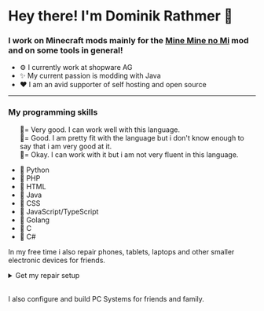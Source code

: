 <h1>Hey there! I'm Dominik Rathmer 👋</h1>

<h3>I work on Minecraft mods mainly for the <a href="https://modrinth.com/mod/mine-mine-no-mi">Mine Mine no Mi</a> mod and on some tools in general!</h3>

<ul>
    <li>⚙️ I currently work at shopware AG</li>
    <li>✨ My current passion is modding with Java</li>
    <li>❤️ I am an avid supporter of self hosting and open source</li>
</ul>
<hr>
<h3>My programming skills</h3>
<ul>
    <p>
        🥇= Very good. I can work well with this language.<br>
        🥈= Good. I am pretty fit with the language but i don't know enough to say that i am very good at it.<br>
        🥉= Okay. I can work with it but i am not very fluent in this language.<br>
    </p>
    <li>🥇 Python</li>
    <li>🥇 PHP</li>
    <li>🥇 HTML</li>
    <li>🥈 Java</li>
    <li>🥈 CSS</li>
    <li>🥉 JavaScript/TypeScript</li>
    <li>🥉 Golang</li>
    <li>🥉 C</li>
    <li>🥉 C#</li>
</ul>

<p>In my free time i also repair phones, tablets, laptops and other smaller electronic devices for friends.</p>

<details>
    <summary>Get my repair setup</summary>
    <ul>
        <li><a href="https://www.amazon.de/gp/product/B07BMM74FD">iFixit Manta Precision Bit Set</a></li>
        <li><a href="https://store.ifixit.de/products/magnetic-project-mat">iFixit Magnetic Project Mat</a></li>
        <li><a href="https://www.amazon.de/gp/product/B084Q3K3YT">iFixit iOpener Toolkit</a></li>
        <li><a href="https://store.ifixit.de/products/jimmy">iFixit Jimmy</a></li>
        <li><a href="https://store.ifixit.de/products/isclack-evo">iSclack EVO</a></li>
        <li><a href="https://www.amazon.de/gp/product/B07D4N472Q">Isopropanol alcohol</a></li>
        <li><a href="https://www.amazon.de/gp/product/B09J7Q3T2B">CPB Heatpad for Tablets and Smartphones</a></li>
        <li><a href="https://www.amazon.de/gp/product/B0BZRBXCL8">Smartphone clamps</a></li>
        <li><a href="https://www.amazon.de/gp/product/B07L9BDY3T">Arctic MX-4 Thermal Paste</a></li>
        <li><a href="https://store.ifixit.de/products/heavy-duty-suction-cups-pair">Heavy Duty Suction cup</a></li>
        <li><a href="https://www.amazon.de/gp/product/B0BX9JPSZX">KAIWEETS Soldering Station</a></li>
        <li><a href="https://www.amazon.de/gp/product/B07YDSNGCT">AmazonCommercial Electrical Tape</a></li>
        <li><a href="https://www.amazon.de/gp/product/B004TQRFPE">TRIXES Anti Static Band</a></li>
        <li><a href="https://www.amazon.de/gp/product/B00PQO3HRS">MMOBIEL 2mm Double Sided Tape</a></li>
        <li><a href="https://www.amazon.de/gp/product/B00PQOTTPW">MMOBIEL 1mm Double Sided Tape</a></li>
        <li><a href="https://www.amazon.de/gp/product/B08YHTZ6QT">Precision Bottle</a></li>
    </ul>
</details>
<br>
<p>I also configure and build PC Systems for friends and family.</p>


